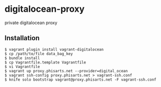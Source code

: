 # digitalocean-proxy
private digitalocean proxy

## Installation

```
$ vagrant plugin install vagrant-digitalocean
$ cp /path/to/file data_bag_key
$ bundle install
$ cp Vagrantfile.template Vagrantfile
$ vi Vagrantfile
$ vagrant up proxy.phisarts.net --provider=digital_ocean
$ vagrant ssh-config proxy.phisarts.net > vagrant-ssh.conf
$ knife solo bootstrap vagrant@proxy.phisarts.net -F vagrant-ssh.conf
```
